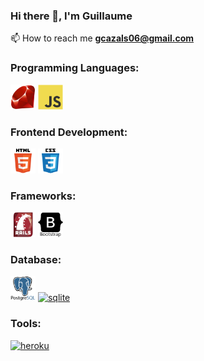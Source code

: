 ### Hi there 👋, I'm Guillaume

<p dir="auto"><g-emoji class="g-emoji" alias="mailbox" fallback-src="https://github.githubassets.com/images/icons/emoji/unicode/1f4eb.png">📫</g-emoji> How to reach me <strong><a href="mailto:gcazals06@gmail.com">gcazals06@gmail.com</a></strong></p>


<h3 align="left" dir="auto"><a id="user-content-programming-languages" class="anchor" aria-hidden="true" href="#programming-languages"></a>Programming Languages:</h3>

 [<img src="https://raw.githubusercontent.com/devicons/devicon/master/icons/ruby/ruby-original.svg" alt="ruby" width="40" height="40" style="max-width: 100%;">](https://www.ruby-lang.org/en/)   [<img src="https://raw.githubusercontent.com/devicons/devicon/master/icons/javascript/javascript-original.svg" alt="javascript" width="40" height="40" style="max-width: 100%;">](https://developer.mozilla.org/en-US/docs/Web/JavaScript)

<h3 align="left" dir="auto"><a id="user-content-programming-languages" class="anchor" aria-hidden="true" href="#programming-languages"></a>Frontend Development:</h3>

 [<img src="https://raw.githubusercontent.com/devicons/devicon/master/icons/html5/html5-original-wordmark.svg" alt="html5" width="40" height="40" style="max-width: 100%;">](https://www.w3.org/html/)  [<img src="https://raw.githubusercontent.com/devicons/devicon/master/icons/css3/css3-original-wordmark.svg" alt="css3" width="40" height="40" style="max-width: 100%;">](https://www.w3schools.com/css/)

<h3 align="left" dir="auto"><a id="user-content-programming-languages" class="anchor" aria-hidden="true" href="#programming-languages"></a>Frameworks:</h3>

 [<img src="https://raw.githubusercontent.com/devicons/devicon/master/icons/rails/rails-original-wordmark.svg" alt="rails" width="40" height="40" style="max-width: 100%;">](https://rubyonrails.org)  [<img src="https://raw.githubusercontent.com/devicons/devicon/master/icons/bootstrap/bootstrap-plain-wordmark.svg" alt="bootstrap" width="40" height="40" style="max-width: 100%;">](https://getbootstrap.com)

<h3 align="left" dir="auto"><a id="user-content-programming-languages" class="anchor" aria-hidden="true" href="#programming-languages"></a>Database:</h3>

[<img src="https://raw.githubusercontent.com/devicons/devicon/master/icons/postgresql/postgresql-original-wordmark.svg" alt="postgresql" width="40" height="40" style="max-width: 100%;">](https://www.postgresql.org)  [<img src="https://camo.githubusercontent.com/1b8a779f280e099e2d67ab949dad604e25ce0d321e66474c04430201790b3874/68747470733a2f2f7777772e766563746f726c6f676f2e7a6f6e652f6c6f676f732f73716c6974652f73716c6974652d69636f6e2e737667" alt="sqlite" width="40" height="40" data-canonical-src="https://www.vectorlogo.zone/logos/sqlite/sqlite-icon.svg" style="max-width: 100%;">](https://www.sqlite.org/index.html)

<h3 align="left" dir="auto"><a id="user-content-programming-languages" class="anchor" aria-hidden="true" href="#programming-languages"></a>Tools:</h3>

[<img src="https://camo.githubusercontent.com/df12cb598044a3f38efc1f45e3580558c324cf8789b79487125044eeebcc4dee/68747470733a2f2f7777772e766563746f726c6f676f2e7a6f6e652f6c6f676f732f6865726f6b752f6865726f6b752d69636f6e2e737667" alt="heroku" width="40" height="40" data-canonical-src="https://www.vectorlogo.zone/logos/heroku/heroku-icon.svg" style="max-width: 100%;">](https://dashboard.heroku.com/apps)
<!--
**grgatzby/grgatzby** is a ✨ _special_ ✨ repository because its `README.md` (this file) appears on your GitHub profile.

Here are some ideas to get you started:

- 🔭 I’m currently working on ...
- 🌱 I’m currently learning ...
- 👯 I’m looking to collaborate on ...
- 🤔 I’m looking for help with ...
- 💬 Ask me about ...
- 📫 How to reach me: ...
- 😄 Pronouns: ...
- ⚡ Fun fact: ...
-->
